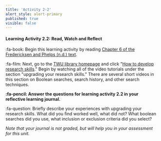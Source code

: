 ```yaml
---
title: 'Activity 2-2'
alert_style: alert-primary
published: true
visible: false
---
```


#### Learning Activity 2.2: Read, Watch and Reflect

:fa-book: Begin this learning activity by reading [Chapter 6 of the Fredericksen and Phelps (n.d.) text](https://press.rebus.community/literaturereviewsedunursing/chapter/chapter-6-documenting-sources/).

:fa-film: Next, go to the [TWU library homepage](http://libguides.twu.ca/library_research/home)  and click "[How to develop research skills](http://libguides.twu.ca/library_research/skills)." Begin by watching all of the video tutorials under the section "upgrading your research skills." There are several short videos in this section on Boolean searches, search history, and other search techniques.

**:fa-pencil: Answer the questions for learning activity 2.2 in your reflective learning journal.**

:fa-question: Briefly describe your experiences with upgrading your research skills. What did you find worked well, what did not? What boolean searches did you use, what inclusion or exclusion criteria did you select?

*Note that your journal is not graded, but will help you in your assessment for this unit.*

